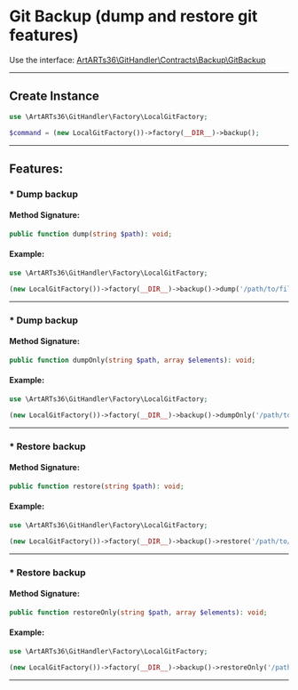 # Git Backup (dump and restore git features)

Use the interface: [ArtARTs36\GitHandler\Contracts\Backup\GitBackup](../src/Contracts/Backup/GitBackup.php)

---

## Create Instance

```php
use \ArtARTs36\GitHandler\Factory\LocalGitFactory;

$command = (new LocalGitFactory())->factory(__DIR__)->backup();
```

---

## Features:

### * Dump backup

#### Method Signature:

```php
public function dump(string $path): void;
```

#### Example:

```php
use \ArtARTs36\GitHandler\Factory\LocalGitFactory;

(new LocalGitFactory())->factory(__DIR__)->backup()->dump('/path/to/file');
```

---
### * Dump backup

#### Method Signature:

```php
public function dumpOnly(string $path, array $elements): void;
```

#### Example:

```php
use \ArtARTs36\GitHandler\Factory\LocalGitFactory;

(new LocalGitFactory())->factory(__DIR__)->backup()->dumpOnly('/path/to/file', 'elements-test');
```

---
### * Restore backup

#### Method Signature:

```php
public function restore(string $path): void;
```

#### Example:

```php
use \ArtARTs36\GitHandler\Factory\LocalGitFactory;

(new LocalGitFactory())->factory(__DIR__)->backup()->restore('/path/to/file');
```

---
### * Restore backup

#### Method Signature:

```php
public function restoreOnly(string $path, array $elements): void;
```

#### Example:

```php
use \ArtARTs36\GitHandler\Factory\LocalGitFactory;

(new LocalGitFactory())->factory(__DIR__)->backup()->restoreOnly('/path/to/file', 'elements-test');
```

---
